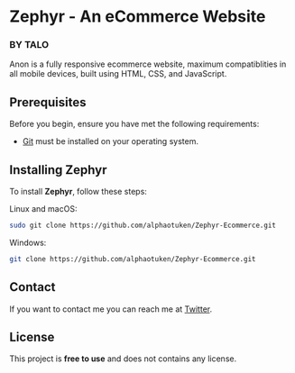 # Zephyr - An eCommerce Website
### BY TALO

Anon is a fully responsive ecommerce website, maximum compatiblities in all mobile devices, built using HTML, CSS, and JavaScript.

## Prerequisites

Before you begin, ensure you have met the following requirements:

* [Git](https://git-scm.com/downloads "Download Git") must be installed on your operating system.

## Installing Zephyr

To install **Zephyr**, follow these steps:

Linux and macOS:

```bash
sudo git clone https://github.com/alphaotuken/Zephyr-Ecommerce.git
```

Windows:

```bash
git clone https://github.com/alphaotuken/Zephyr-Ecommerce.git
```

## Contact

If you want to contact me you can reach me at [Twitter](https://www.twitter.com/taloisik).

## License

This project is **free to use** and does not contains any license.
